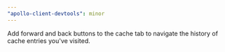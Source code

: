 ```yaml
---
"apollo-client-devtools": minor
---
```


Add forward and back buttons to the cache tab to navigate the history of cache entries you've visited.
